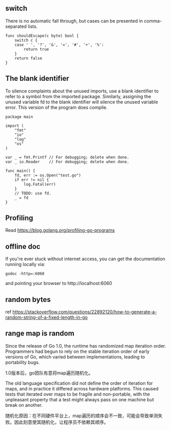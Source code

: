 
## switch

There is no automatic fall through, but cases can be presented in comma-separated lists.

```
func shouldEscape(c byte) bool {
    switch c {
    case ' ', '?', '&', '=', '#', '+', '%':
        return true
    }
    return false
}
```

## The blank identifier

To silence complaints about the unused imports, use a blank identifier to refer to a symbol from the imported package. Similarly, assigning the unused variable fd to the blank identifier will silence the unused variable error. This version of the program does compile.

```
package main

import (
    "fmt"
    "io"
    "log"
    "os"
)

var _ = fmt.Printf // For debugging; delete when done.
var _ io.Reader    // For debugging; delete when done.

func main() {
    fd, err := os.Open("test.go")
    if err != nil {
        log.Fatal(err)
    }
    // TODO: use fd.
    _ = fd
}
```

## Profiling

Read https://blog.golang.org/profiling-go-programs

## offline doc

If you're ever stuck without internet access, you can get the documentation running locally via:

```
godoc -http=:6060
```

and pointing your browser to http://localhost:6060

## random bytes

ref https://stackoverflow.com/questions/22892120/how-to-generate-a-random-string-of-a-fixed-length-in-go

## range map is random

Since the release of Go 1.0, the runtime has randomized map iteration order. Programmers had begun to rely on the stable iteration order of early versions of Go, which varied between implementations, leading to portability bugs.

1.0版本后，go团队有意将map遍历随机化。

The old language specification did not define the order of iteration for maps, and in practice it differed across hardware platforms. This caused tests that iterated over maps to be fragile and non-portable, with the unpleasant property that a test might always pass on one machine but break on another.

随机化原因：在不同硬件平台上，map遍历的顺序会不一致，可能会导致单测失败。因此刻意使其随机化，让程序员不依赖其顺序。